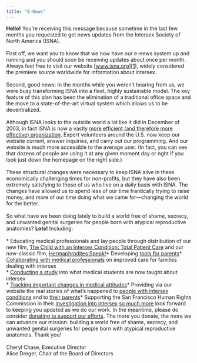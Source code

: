 ```yaml
---
title: "E-News"
---
```


**Hello!** You&#8217;re receiving this message because sometime in the last few months you requested to get news updates from the Intersex Society of North America (<span class="caps">ISNA</span>).<br><br>First off, we want you to know that we now have our e-news system up and running and you should soon be receiving updates about once per month. Always feel free to visit our website [www.isna.org][1], widely considered the premiere source worldwide for information about intersex.<br><br>Second, good news: In the months while you weren&#8217;t hearing from us, we were busy transforming <span class="caps">ISNA</span> into a fleet, highly sustainable model. The key feature of this plan has been the elimination of a traditional office space and the move to a state-of-the-art virtual system which allows us to be decentralized.<br><br>Although <span class="caps">ISNA</span> looks to the outside world a lot like it did in December of 2003, in fact <span class="caps">ISNA</span> is now a vastly [more efficient (and therefore more effective) organization][2]. Expert volunteers around the U.S. now keep our website current, answer inquiries, and carry out our programming. And our website is much more accessible to the average user. (In fact, you can see that dozens of people are using it at any given moment day or nght if you look just down the homepage on the right side.)<br><br>These structural changes were necessary to keep <span class="caps">ISNA</span> alive in these economically challenging times for non-profits, but they have also been extremely satisfying to those of us who live on a daily basis with <span class="caps">ISNA</span>. The changes have allowed us to spend less of our time frantically trying to raise money, and more of our time doing what we came for&#8212;changing the world for the better.<br><br>So what have we been doing lately to build a world free of shame, secrecy, and unwanted genital surgeries for people born with atypical reproductive anatomies? **Lots!** Including:<br><br>* Educating medical professionals and lay people through distribution of our new film, [The Child with an Intersex Condition: Total Patient Care][3] and our now-classic film, [Hermaphrodites Speak!][4]* Developing [tools for parents][5]* [Collaborating with medical professionals][6] on improved care for families dealing with intersex<br>* [Conducting a study][7] into what medical students are now taught about intersex<br>* [Tracking important changes in medical attitudes][8]* Providing via our website the real stories of what&#8217;s happened to [people with intersex conditions][9] and to [their parents][10]* Supporting the San Francisco Human Rights Commission in their [investigation into intersex][11] [so much more][12] look forward to keeping you updated as we do our work. In the meantime, please do consider [donating to support our efforts][13]. The more you donate, the more we can advance our mission: building a world free of shame, secrecy, and unwanted genital surgeries for people born with atypical reproductive anatomeis. Thank you!<br><br>Cheryl Chase, Executive Director<br>Alice Dreger, Chair of the Board of Directors

 [1]: http://www.isna.org
 [2]: /node/view/594
 [3]: /totalpatientcare
 [4]: /hermaphroditesspeak
 [5]: /node/view/631
 [6]: /about/medicalboard
 [7]: /merisignup
 [8]: /node/view/570
 [9]: /missingvagina
 [10]: /node/view/633
 [11]: /node/view/606And
 [12]: /accomplishments/2004.We
 [13]: http://www.isna.org/donate